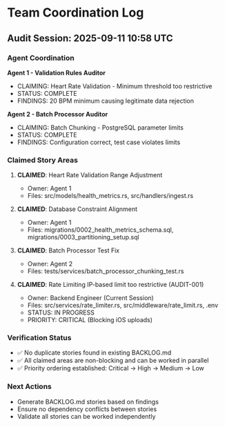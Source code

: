 # Team Coordination Log

## Audit Session: 2025-09-11 10:58 UTC

### Agent Coordination

**Agent 1 - Validation Rules Auditor**
- CLAIMING: Heart Rate Validation - Minimum threshold too restrictive
- STATUS: COMPLETE
- FINDINGS: 20 BPM minimum causing legitimate data rejection

**Agent 2 - Batch Processor Auditor** 
- CLAIMING: Batch Chunking - PostgreSQL parameter limits
- STATUS: COMPLETE
- FINDINGS: Configuration correct, test case violates limits

### Claimed Story Areas

1. **CLAIMED**: Heart Rate Validation Range Adjustment
   - Owner: Agent 1
   - Files: src/models/health_metrics.rs, src/handlers/ingest.rs
   
2. **CLAIMED**: Database Constraint Alignment
   - Owner: Agent 1  
   - Files: migrations/0002_health_metrics_schema.sql, migrations/0003_partitioning_setup.sql

3. **CLAIMED**: Batch Processor Test Fix
   - Owner: Agent 2
   - Files: tests/services/batch_processor_chunking_test.rs

4. **CLAIMED**: Rate Limiting IP-based limit too restrictive (AUDIT-001)
   - Owner: Backend Engineer (Current Session)
   - Files: src/services/rate_limiter.rs, src/middleware/rate_limit.rs, .env
   - STATUS: IN PROGRESS
   - PRIORITY: CRITICAL (Blocking iOS uploads)

### Verification Status

- ✅ No duplicate stories found in existing BACKLOG.md
- ✅ All claimed areas are non-blocking and can be worked in parallel
- ✅ Priority ordering established: Critical → High → Medium → Low

### Next Actions

- Generate BACKLOG.md stories based on findings
- Ensure no dependency conflicts between stories
- Validate all stories can be worked independently